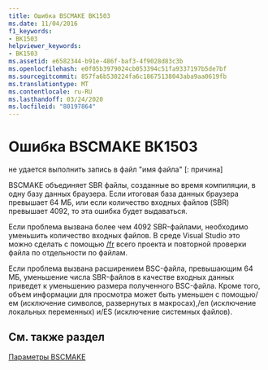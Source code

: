 ```yaml
---
title: Ошибка BSCMAKE BK1503
ms.date: 11/04/2016
f1_keywords:
- BK1503
helpviewer_keywords:
- BK1503
ms.assetid: e6582344-b91e-486f-baf3-4f9028d83c3b
ms.openlocfilehash: e0f05b3979024cb053394c51fa9337197b5de7bf
ms.sourcegitcommit: 857fa6b530224fa6c18675138043aba9aa0619fb
ms.translationtype: MT
ms.contentlocale: ru-RU
ms.lasthandoff: 03/24/2020
ms.locfileid: "80197864"
---
```

# <a name="bscmake-error-bk1503"></a>Ошибка BSCMAKE BK1503

не удается выполнить запись в файл "имя файла" [: причина]

BSCMAKE объединяет SBR файлы, созданные во время компиляции, в одну базу данных браузера. Если итоговая база данных браузера превышает 64 МБ, или если количество входных файлов (SBR) превышает 4092, то эта ошибка будет выдаваться.

Если проблема вызвана более чем 4092 SBR-файлами, необходимо уменьшить количество входных файлов. В среде Visual Studio это можно сделать с помощью [/fr](../../build/reference/fr-fr-create-dot-sbr-file.md) всего проекта и повторной проверки файла по отдельности по файлам.

Если проблема вызвана расширением BSC-файла, превышающим 64 МБ, уменьшение числа SBR-файлов в качестве входных данных приведет к уменьшению размера полученного BSC-файла. Кроме того, объем информации для просмотра может быть уменьшен с помощью/ем (исключение символов, развернутых в макросах),/ел (исключение локальных переменных) и/ES (исключение системных файлов).

## <a name="see-also"></a>См. также раздел

[Параметры BSCMAKE](../../build/reference/bscmake-options.md)
